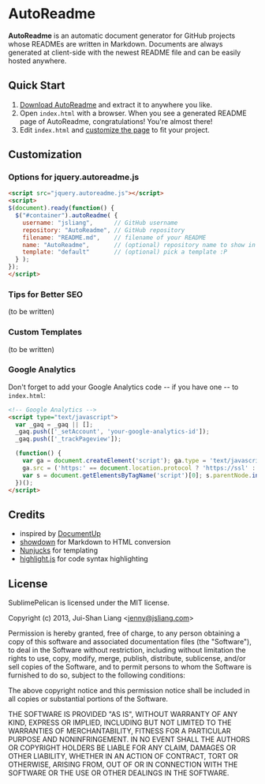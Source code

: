 # AutoReadme

**AutoReadme** is an automatic document generator for GitHub projects whose READMEs are written in Markdown.
Documents are always generated at client-side with the newest README file and can be easily hosted anywhere.


## Quick Start

1.  [Download AutoReadme](https://github.com/jsliang/AutoReadme/zipball/master) and extract it to anywhere you like.
2.  Open `index.html` with a browser. When you see a generated README page of AutoReadme, congratulations! You're almost there!
3.  Edit `index.html` and [customize the page](#customization) to fit your project.


## Customization

### Options for jquery.autoreadme.js
```html
<script src="jquery.autoreadme.js"></script>
<script>
$(document).ready(function() {
  $("#container").autoReadme( {
    username: "jsliang",      // GitHub username
    repository: "AutoReadme", // GitHub repository
    filename: "README.md",    // filename of your README
    name: "AutoReadme",       // (optional) repository name to show in the page title
    template: "default"       // (optional) pick a template :P
  } );
});
</script>
```
### Tips for Better SEO

(to be written)

### Custom Templates

(to be written)

### Google Analytics

Don't forget to add your Google Analytics code -- if you have one -- to `index.html`:
```html
<!-- Google Analytics -->
<script type="text/javascript">
  var _gaq = _gaq || [];
  _gaq.push(['_setAccount', 'your-google-analytics-id']);
  _gaq.push(['_trackPageview']);

  (function() {
    var ga = document.createElement('script'); ga.type = 'text/javascript'; ga.async = true;
    ga.src = ('https:' == document.location.protocol ? 'https://ssl' : 'http://www') + '.google-analytics.com/ga.js';
    var s = document.getElementsByTagName('script')[0]; s.parentNode.insertBefore(ga, s);
  })();
</script>
```


## Credits

*   inspired by [DocumentUp](http://documentup.com/)
*   [showdown](https://github.com/coreyti/showdown) for Markdown to HTML conversion
*   [Nunjucks](http://nunjucks.jlongster.com/) for templating
*   [highlight.js](http://softwaremaniacs.org/soft/highlight/) for code syntax highlighting


## License

SublimePelican is licensed under the MIT license.

Copyright (c) 2013, Jui-Shan Liang &lt;jenny@jsliang.com&gt;

Permission is hereby granted, free of charge, to any person obtaining a copy of this software and associated documentation files (the "Software"), to deal in the Software without restriction, including without limitation the rights to use, copy, modify, merge, publish, distribute, sublicense, and/or sell copies of the Software, and to permit persons to whom the Software is furnished to do so, subject to the following conditions:

The above copyright notice and this permission notice shall be included in all copies or substantial portions of the Software.

THE SOFTWARE IS PROVIDED "AS IS", WITHOUT WARRANTY OF ANY KIND, EXPRESS OR IMPLIED, INCLUDING BUT NOT LIMITED TO THE WARRANTIES OF MERCHANTABILITY, FITNESS FOR A PARTICULAR PURPOSE AND NONINFRINGEMENT. IN NO EVENT SHALL THE AUTHORS OR COPYRIGHT HOLDERS BE LIABLE FOR ANY CLAIM, DAMAGES OR OTHER LIABILITY, WHETHER IN AN ACTION OF CONTRACT, TORT OR OTHERWISE, ARISING FROM, OUT OF OR IN CONNECTION WITH THE SOFTWARE OR THE USE OR OTHER DEALINGS IN THE SOFTWARE.
